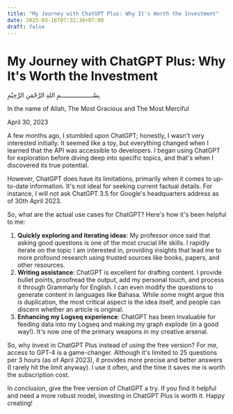 ```yaml
---
title: "My Journey with ChatGPT Plus: Why It's Worth the Investment"
date: 2025-03-16T07:32:38+07:00
draft: false
---
```


# My Journey with ChatGPT Plus: Why It's Worth the Investment

بِسْــــــــــــــــــمِ اللهِ الرَّحْمَنِ الرَّحِيْمِ

In the name of Allah, The Most Gracious and The Most Merciful

April 30, 2023

A few months ago, I stumbled upon ChatGPT; honestly, I wasn't very interested initially. It seemed like a toy, but everything changed when I learned that the API was accessible to developers. I began using ChatGPT for exploration before diving deep into specific topics, and that's when I discovered its true potential.

However, ChatGPT does have its limitations, primarily when it comes to up-to-date information. It's not ideal for seeking current factual details. For instance, I will not ask ChatGPT 3.5 for Google's headquarters address as of 30th April 2023.

So, what are the actual use cases for ChatGPT? Here's how it's been helpful to me:

1. **Quickly exploring and iterating ideas**: My professor once said that asking good questions is one of the most crucial life skills. I rapidly iterate on the topic I am interested in, providing insights that lead me to more profound research using trusted sources like books, papers, and other resources.
2. **Writing assistance**: ChatGPT is excellent for drafting content. I provide bullet points, proofread the output, add my personal touch, and process it through Grammarly for English. I can even modify the questions to generate content in languages like Bahasa. While some might argue this is duplication, the most critical aspect is the idea itself, and people can discern whether an article is original.
3. **Enhancing my Logseq experience**: ChatGPT has been invaluable for feeding data into my Logseq and making my graph explode (in a good way!). It's now one of the primary weapons in my creative arsenal.

So, why invest in ChatGPT Plus instead of using the free version? For me, access to GPT-4 is a game-changer. Although it's limited to 25 questions per 3 hours (as of April 2023), it provides more precise and better answers (I rarely hit the limit anyway). I use it often, and the time it saves me is worth the subscription cost.

In conclusion, give the free version of ChatGPT a try. If you find it helpful and need a more robust model, investing in ChatGPT Plus is worth it. Happy creating!
